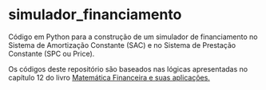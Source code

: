# simulador_financiamento
Código em Python para a construção de um simulador de financiamento no Sistema de Amortização Constante (SAC) e no Sistema de Prestação Constante (SPC ou Price).

Os códigos deste repositório são baseados nas lógicas apresentadas no capítulo 12 do livro [Matemática Financeira e suas aplicações.](https://www.amazon.com.br/Matemática-Financeira-Aplicações-Alexandre-Assaf/dp/655977323X)

